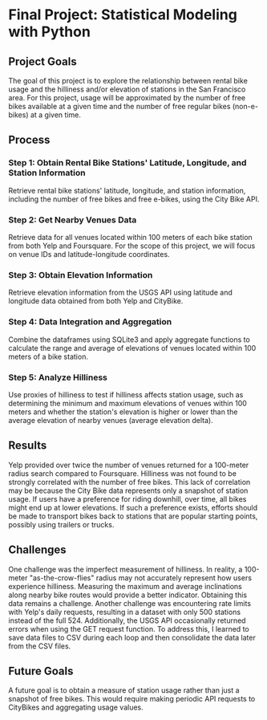 # Final Project: Statistical Modeling with Python

## Project Goals
The goal of this project is to explore the relationship between rental bike usage and the hilliness and/or elevation of stations in the San Francisco area. For this project, usage will be approximated by the number of free bikes available at a given time and the number of free regular bikes (non-e-bikes) at a given time.

## Process
### Step 1: Obtain Rental Bike Stations' Latitude, Longitude, and Station Information
Retrieve rental bike stations' latitude, longitude, and station information, including the number of free bikes and free e-bikes, using the City Bike API.

### Step 2: Get Nearby Venues Data
Retrieve data for all venues located within 100 meters of each bike station from both Yelp and Foursquare. For the scope of this project, we will focus on venue IDs and latitude-longitude coordinates.

### Step 3: Obtain Elevation Information
Retrieve elevation information from the USGS API using latitude and longitude data obtained from both Yelp and CityBike.

### Step 4: Data Integration and Aggregation
Combine the dataframes using SQLite3 and apply aggregate functions to calculate the range and average of elevations of venues located within 100 meters of a bike station.

### Step 5: Analyze Hilliness
Use proxies of hilliness to test if hilliness affects station usage, such as determining the minimum and maximum elevations of venues within 100 meters and whether the station's elevation is higher or lower than the average elevation of nearby venues (average elevation delta).

## Results
Yelp provided over twice the number of venues returned for a 100-meter radius search compared to Foursquare. Hilliness was not found to be strongly correlated with the number of free bikes. This lack of correlation may be because the City Bike data represents only a snapshot of station usage. If users have a preference for riding downhill, over time, all bikes might end up at lower elevations. If such a preference exists, efforts should be made to transport bikes back to stations that are popular starting points, possibly using trailers or trucks.

## Challenges
One challenge was the imperfect measurement of hilliness. In reality, a 100-meter "as-the-crow-flies" radius may not accurately represent how users experience hilliness. Measuring the maximum and average inclinations along nearby bike routes would provide a better indicator. Obtaining this data remains a challenge. Another challenge was encountering rate limits with Yelp's daily requests, resulting in a dataset with only 500 stations instead of the full 524. Additionally, the USGS API occasionally returned errors when using the GET request function. To address this, I learned to save data files to CSV during each loop and then consolidate the data later from the CSV files.

## Future Goals
A future goal is to obtain a measure of station usage rather than just a snapshot of free bikes. This would require making periodic API requests to CityBikes and aggregating usage values.


